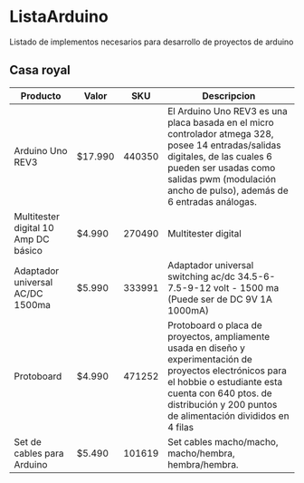 # ListaArduino

Listado de implementos necesarios para desarrollo de proyectos de arduino

## Casa royal ##	

| Producto         | Valor	  | SKU     |	Descripcion |
|------------------|----------|---------|-------------|
| Arduino Uno REV3 |	$17.990	| 440350 | El Arduino Uno REV3 es una placa basada en el micro controlador atmega 328, posee 14 entradas/salidas digitales, de las cuales 6 pueden ser usadas como salidas pwm (modulación ancho de pulso), además de 6 entradas análogas. |
|Multitester digital 10 Amp DC básico	|$4.990 | 270490 | Multitester digital |
|Adaptador universal AC/DC 1500ma	|$5.990	|333991|	Adaptador universal switching ac/dc 34.5-6-7.5-9-12 volt - 1500 ma (Puede ser de DC 9V 1A 1000mA)|
|Protoboard|	$4.990| 471252 | Protoboard o placa de proyectos, ampliamente usada en diseño y experimentación de proyectos electrónicos para el hobbie o estudiante esta cuenta con 640 ptos. de distribución y 200 puntos de alimentación divididos en 4 filas|
|Set de cables para Arduino	|$5.490	|101619	|Set cables macho/macho, macho/hembra, hembra/hembra.|
